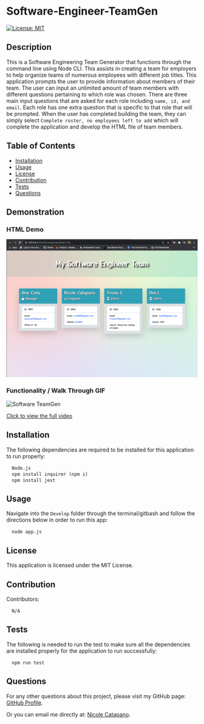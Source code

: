  # Software-Engineer-TeamGen
  [![License: MIT](https://img.shields.io/badge/License-MIT-yellow.svg)](https://opensource.org/licenses/MIT)
   

  ## Description

  This is a Software Engineering Team Generator that functions through the command line using Node CLI. This assists in creating a team for employers to help organize teams of numerous employees with different job titles. This application prompts the user to provide information about members of their team. The user can input an unlimited amount of team members with different questions pertaining to which role was chosen. There are three main input questions that are asked for each role including <code>name, id, and email</code>. Each role has one extra question that is specific to that role that will be prompted. When the user has completed building the team, they can simply select <code>Complete roster, no employees left to add</code> which will complete the application and develop the HTML file of team members.

  ## Table of Contents
  
  * [Installation](#installation)
  * [Usage](#usage)
  * [License](#license)
  * [Contribution](#contribution)
  * [Tests](#tests)
  * [Questions](#questions)
 

## Demonstration 

### HTML Demo
![Software Team Generator](Assets/softwareEng.png)

### Functionality / Walk Through GIF
![Software TeamGen](Assets/teamGen.gif)

[Click to view the full video](https://youtu.be/te0awutDMDA)


  ## Installation

  The following dependencies are required to be installed for this application to run properly:
      
      Node.js
      npm install inquirer (npm i)
      npm install jest


  ## Usage

  Navigate into the <code>Develop</code> folder through the terminal/gitbash and follow the directions below in order to run this app:

      node app.js


  ## License

  This application is licensed under the MIT License. 


  ## Contribution

  Contributors:

      N/A

    
  ## Tests
  The following is needed to run the test to make sure all the dependencies are installed properly for the application to run successfully: 

      npm run test
      
    
  ## Questions

  For any other questions about this project, please visit my GitHub page: [GitHub Profile](https://github.com/nsc9605/Software-Engineer-TeamGen).
    
  Or you can email me directly at: [Nicole Catapano](mailto:nsc9605@gmail.com).
  

